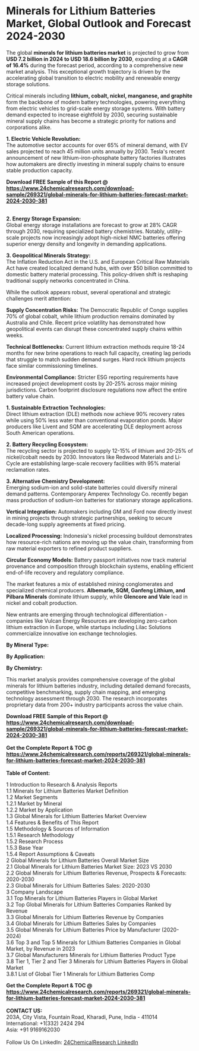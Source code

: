 <h1>Minerals for Lithium Batteries Market, Global Outlook and Forecast 2024-2030</h1><p>The global <strong>minerals for lithium batteries market</strong> is projected to grow from <strong>USD 7.2 billion in 2024 to USD 18.6 billion by 2030</strong>, expanding at a <strong>CAGR of 16.4%</strong> during the forecast period, according to a comprehensive new market analysis. This exceptional growth trajectory is driven by the accelerating global transition to electric mobility and renewable energy storage solutions.</p><p>Critical minerals including <strong>lithium, cobalt, nickel, manganese, and graphite</strong> form the backbone of modern battery technologies, powering everything from electric vehicles to grid-scale energy storage systems. With battery demand expected to increase eightfold by 2030, securing sustainable mineral supply chains has become a strategic priority for nations and corporations alike.</p><p><strong>1. Electric Vehicle Revolution:</strong><br>
The automotive sector accounts for over 65% of mineral demand, with EV sales projected to reach 45 million units annually by 2030. Tesla's recent announcement of new lithium-iron-phosphate battery factories illustrates how automakers are directly investing in mineral supply chains to ensure stable production capacity.</p><div><b>Download FREE Sample of this Report @ 
            <a href="https://www.24chemicalresearch.com/download-sample/269321/global-minerals-for-lithium-batteries-forecast-market-2024-2030-381">
            https://www.24chemicalresearch.com/download-sample/269321/global-minerals-for-lithium-batteries-forecast-market-2024-2030-381</a></b></div><br><p><strong>2. Energy Storage Expansion:</strong><br>
Global energy storage installations are forecast to grow at 28% CAGR through 2030, requiring specialized battery chemistries. Notably, utility-scale projects now increasingly adopt high-nickel NMC batteries offering superior energy density and longevity in demanding applications.</p><p><strong>3. Geopolitical Minerals Strategy:</strong><br>
The Inflation Reduction Act in the U.S. and European Critical Raw Materials Act have created localized demand hubs, with over $50 billion committed to domestic battery material processing. This policy-driven shift is reshaping traditional supply networks concentrated in China.</p><p>While the outlook appears robust, several operational and strategic challenges merit attention:</p><p><strong>Supply Concentration Risks:</strong> The Democratic Republic of Congo supplies 70% of global cobalt, while lithium production remains dominated by Australia and Chile. Recent price volatility has demonstrated how geopolitical events can disrupt these concentrated supply chains within weeks.</p><p><strong>Technical Bottlenecks:</strong> Current lithium extraction methods require 18-24 months for new brine operations to reach full capacity, creating lag periods that struggle to match sudden demand surges. Hard rock lithium projects face similar commissioning timelines.</p><p><strong>Environmental Compliance:</strong> Stricter ESG reporting requirements have increased project development costs by 20-25% across major mining jurisdictions. Carbon footprint disclosure regulations now affect the entire battery value chain.</p><p><strong>1. Sustainable Extraction Technologies:</strong><br>
Direct lithium extraction (DLE) methods now achieve 90% recovery rates while using 50% less water than conventional evaporation ponds. Major producers like Livent and SQM are accelerating DLE deployment across South American operations.</p><p><strong>2. Battery Recycling Ecosystem:</strong><br>
The recycling sector is projected to supply 12-15% of lithium and 20-25% of nickel/cobalt needs by 2030. Innovators like Redwood Materials and Li-Cycle are establishing large-scale recovery facilities with 95% material reclamation rates.</p><p><strong>3. Alternative Chemistry Development:</strong><br>
Emerging sodium-ion and solid-state batteries could diversify mineral demand patterns. Contemporary Amperex Technology Co. recently began mass production of sodium-ion batteries for stationary storage applications.</p><p><strong>Vertical Integration:</strong> Automakers including GM and Ford now directly invest in mining projects through strategic partnerships, seeking to secure decade-long supply agreements at fixed pricing.</p><p><strong>Localized Processing:</strong> Indonesia's nickel processing buildout demonstrates how resource-rich nations are moving up the value chain, transforming from raw material exporters to refined product suppliers.</p><p><strong>Circular Economy Models:</strong> Battery passport initiatives now track material provenance and composition through blockchain systems, enabling efficient end-of-life recovery and regulatory compliance.</p><p>The market features a mix of established mining conglomerates and specialized chemical producers. <strong>Albemarle, SQM, Ganfeng Lithium, and Pilbara Minerals</strong> dominate lithium supply, while <strong>Glencore and Vale</strong> lead in nickel and cobalt production.</p><p>New entrants are emerging through technological differentiation - companies like Vulcan Energy Resources are developing zero-carbon lithium extraction in Europe, while startups including Lilac Solutions commercialize innovative ion exchange technologies.</p><p><strong>By Mineral Type:</strong></p><p><strong>By Application:</strong></p><p><strong>By Chemistry:</strong></p><p>This market analysis provides comprehensive coverage of the global minerals for lithium batteries industry, including detailed demand forecasts, competitive benchmarking, supply chain mapping, and emerging technology assessment through 2030. The research incorporates proprietary data from 200+ industry participants across the value chain.</p><div><b>Download FREE Sample of this Report @ 
            <a href="https://www.24chemicalresearch.com/download-sample/269321/global-minerals-for-lithium-batteries-forecast-market-2024-2030-381">
            https://www.24chemicalresearch.com/download-sample/269321/global-minerals-for-lithium-batteries-forecast-market-2024-2030-381</a></b></div><br><div><b>Get the Complete Report & TOC @ 
            <a href="https://www.24chemicalresearch.com/reports/269321/global-minerals-for-lithium-batteries-forecast-market-2024-2030-381">
            https://www.24chemicalresearch.com/reports/269321/global-minerals-for-lithium-batteries-forecast-market-2024-2030-381</a></b></div><br>
            <b>Table of Content:</b><p>1 Introduction to Research & Analysis Reports<br />
    1.1 Minerals for Lithium Batteries Market Definition<br />
    1.2 Market Segments<br />
        1.2.1 Market by Mineral<br />
        1.2.2 Market by Application<br />
    1.3 Global Minerals for Lithium Batteries Market Overview<br />
    1.4 Features & Benefits of This Report<br />
    1.5 Methodology & Sources of Information<br />
        1.5.1 Research Methodology<br />
        1.5.2 Research Process<br />
        1.5.3 Base Year<br />
        1.5.4 Report Assumptions & Caveats<br />
2 Global Minerals for Lithium Batteries Overall Market Size<br />
    2.1 Global Minerals for Lithium Batteries Market Size: 2023 VS 2030<br />
    2.2 Global Minerals for Lithium Batteries Revenue, Prospects & Forecasts: 2020-2030<br />
    2.3 Global Minerals for Lithium Batteries Sales: 2020-2030<br />
3 Company Landscape<br />
    3.1 Top Minerals for Lithium Batteries Players in Global Market<br />
    3.2 Top Global Minerals for Lithium Batteries Companies Ranked by Revenue<br />
    3.3 Global Minerals for Lithium Batteries Revenue by Companies<br />
    3.4 Global Minerals for Lithium Batteries Sales by Companies<br />
    3.5 Global Minerals for Lithium Batteries Price by Manufacturer (2020-2024)<br />
    3.6 Top 3 and Top 5 Minerals for Lithium Batteries Companies in Global Market, by Revenue in 2023<br />
    3.7 Global Manufacturers Minerals for Lithium Batteries Product Type<br />
    3.8 Tier 1, Tier 2 and Tier 3 Minerals for Lithium Batteries Players in Global Market<br />
        3.8.1 List of Global Tier 1 Minerals for Lithium Batteries Comp</p><div><b>Get the Complete Report & TOC @ 
            <a href="https://www.24chemicalresearch.com/reports/269321/global-minerals-for-lithium-batteries-forecast-market-2024-2030-381">
            https://www.24chemicalresearch.com/reports/269321/global-minerals-for-lithium-batteries-forecast-market-2024-2030-381</a></b></div><br><b>CONTACT US:</b><br>
            203A, City Vista, Fountain Road, Kharadi, Pune, India - 411014<br>
            International: +1(332) 2424 294<br>
            Asia: +91 9169162030 <br><br>
            Follow Us On LinkedIn: <a href="https://www.linkedin.com/company/24chemicalresearch/">24ChemicalResearch LinkedIn</a>